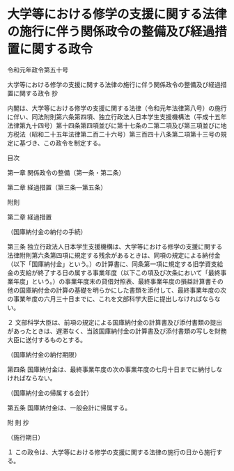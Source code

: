 # 大学等における修学の支援に関する法律の施行に伴う関係政令の整備及び経過措置に関する政令

令和元年政令第五十号

大学等における修学の支援に関する法律の施行に伴う関係政令の整備及び経過措置に関する政令 抄

内閣は、大学等における修学の支援に関する法律（令和元年法律第八号）の施行に伴い、同法附則第六条第四項、独立行政法人日本学生支援機構法（平成十五年法律第九十四号）第十四条第四項並びに第十七条の二第二項及び第三項並びに地方税法（昭和二十五年法律第二百二十六号）第三百四十八条第二項第十三号の規定に基づき、この政令を制定する。

目次

第一章 関係政令の整備（第一条・第二条）

第二章 経過措置（第三条―第五条）

附則

第二章 経過措置

（国庫納付金の納付の手続）

第三条 独立行政法人日本学生支援機構は、大学等における修学の支援に関する法律附則第六条第四項に規定する残余があるときは、同項の規定による納付金（以下「国庫納付金」という。）の計算書に、同条第一項に規定する旧学資支給金の支給が終了する日の属する事業年度（以下この項及び次条において「最終事業年度」という。）の事業年度末の貸借対照表、最終事業年度の損益計算書その他の国庫納付金の計算の基礎を明らかにした書類を添付して、最終事業年度の次の事業年度の六月三十日までに、これを文部科学大臣に提出しなければならない。

２ 文部科学大臣は、前項の規定による国庫納付金の計算書及び添付書類の提出があったときは、遅滞なく、当該国庫納付金の計算書及び添付書類の写しを財務大臣に送付するものとする。

（国庫納付金の納付期限）

第四条 国庫納付金は、最終事業年度の次の事業年度の七月十日までに納付しなければならない。

（国庫納付金の帰属する会計）

第五条 国庫納付金は、一般会計に帰属する。

附 則 抄

（施行期日）

１ この政令は、大学等における修学の支援に関する法律の施行の日から施行する。
